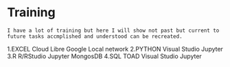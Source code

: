 # Training

    I have a lot of training but here I will show not past but current to future tasks accmplished and understood can be recreated.
1.EXCEL
  Cloud
  Libre
  Google
  Local network
2.PYTHON
  Visual Studio
  Jupyter
3.R
  R/RStudio
  Jupyter 
  MongosDB
4.SQL
  TOAD
  Visual Studio
  Jupyter
  
